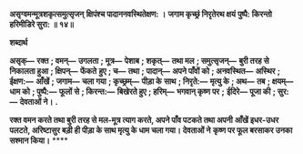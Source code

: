 **असृग्वमन्मूत्रशकृत्समुत्सृजन्** **क्षिपंश्च पादाननवस्थितेक्षण: ।** **जगाम कृच्छ्रं निरृतेरथ क्षयं** **पुष्पै: किरन्तो हरिमीडिरे सुरा: ॥ १४॥** 

**शब्दार्थ** 

**असृक्—** **रक्त** **; वमन्—** **उगलता** **; मूत्र—** **पेशाब** **; शकृत्—** **तथा मल** **; समुत्सृजन्—** **बुरी तरह से निकालता हुआ** **; क्षिपन्—** **फेंकते** **हुए** **; च—** **तथा** **; पादान्—** **अपने पाँवों को** **; अनवस्थित—** **अस्थिर** **; ईक्षण:—** **आँखें** **; जगाम—** **चला गया** **; कृच्छ्रम्—** **पीड़ा के** **साथ** **; निरृते:—** **मृत्यु के** **; अथ—** **तब** **; क्षयम्—** **धाम को** **; पुष्पै:—** **फूलों से** **; किरन्त:—** **बिखेरते हुए** **; हरिम्—** **भगवान् कृष्ण पर** **;** **ईदिरे—** **पूजा की** **; सुर:—** **देवताओं ने।** **.** 

**रक्त वमन करते तथा बुरी तरह से मल-मूत्र त्याग करते, अपने पाँव पटकते तथा अपनी** **आँखें इधर-उधर पलटते, अरिष्टासुर बड़ी ही पीड़ा के साथ मृत्यु के धाम चला गया। देवताओं ने** **कृष्ण पर फूल बरसाकर उनका सश्मान किया।** **** 